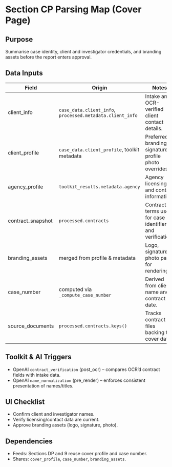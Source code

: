 ﻿# Section CP Parsing Map (Cover Page)

## Purpose
Summarise case identity, client and investigator credentials, and branding assets before the report enters approval.

## Data Inputs
| Field | Origin | Notes |
|-------|--------|-------|
| client_info | `case_data.client_info`, `processed.metadata.client_info` | Intake and OCR-verified client contact details. |
| client_profile | `case_data.client_profile`, toolkit metadata | Preferred branding, signatures, profile photo overrides. |
| agency_profile | `toolkit_results.metadata.agency` | Agency licensing and contact information. |
| contract_snapshot | `processed.contracts` | Contract terms used for case identifiers and verification. |
| branding_assets | merged from profile & metadata | Logo, signature, photo paths for rendering. |
| case_number | computed via `_compute_case_number` | Derived from client name and contract date. |
| source_documents | `processed.contracts.keys()` | Tracks contract files backing the cover data. |

## Toolkit & AI Triggers
- OpenAI `contract_verification` (post_ocr) – compares OCR’d contract fields with intake data.
- OpenAI `name_normalization` (pre_render) – enforces consistent presentation of names/titles.

## UI Checklist
- Confirm client and investigator names.
- Verify licensing/contact data are current.
- Approve branding assets (logo, signature, photo).

## Dependencies
- Feeds: Sections DP and 9 reuse cover profile and case number.
- Shares: `cover_profile`, `case_number`, `branding_assets`.
